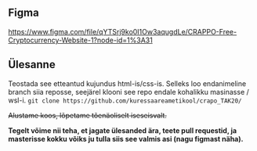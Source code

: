 ## Figma

https://www.figma.com/file/qYTSrj9ko0I1Ow3aqugdLe/CRAPPO-Free-Cryptocurrency-Website-1?node-id=1%3A31

## Ülesanne

Teostada see etteantud kujundus html-is/css-is. Selleks loo endanimeline branch siia reposse, seejärel klooni see repo endale kohalikku masinasse / wsl-i.
`git clone https://github.com/kuressaareametikool/crapo_TAK20/`  

~~Alustame koos, lõpetame tõenäoliselt iseseisvalt.~~

**Tegelt võime nii teha, et jagate ülesanded ära, teete pull requestid, ja masterisse kokku võiks ju tulla siis see valmis asi (nagu figmast näha).**


